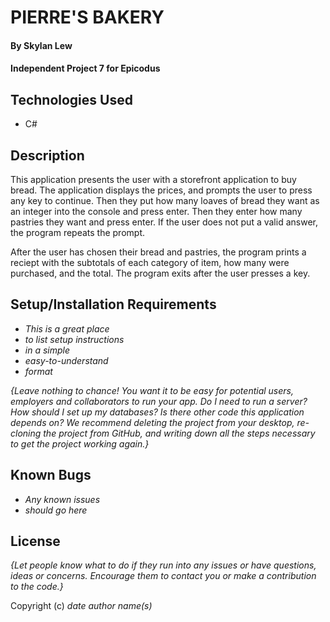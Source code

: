 # PIERRE'S BAKERY

#### By Skylan Lew

#### Independent Project 7 for Epicodus

## Technologies Used

- C#

## Description

This application presents the user with a storefront application to buy bread. The application displays the prices, and prompts the user to press any key to continue. Then they put how many loaves of bread they want as an integer into the console and press enter. Then they enter how many pastries they want and press enter. If the user does not put a valid answer, the program repeats the prompt.

After the user has chosen their bread and pastries, the program prints a reciept with the subtotals of each category of item, how many were purchased, and the total. The program exits after the user presses a key.

## Setup/Installation Requirements

* _This is a great place_
* _to list setup instructions_
* _in a simple_
* _easy-to-understand_
* _format_

_{Leave nothing to chance! You want it to be easy for potential users, employers and collaborators to run your app. Do I need to run a server? How should I set up my databases? Is there other code this application depends on? We recommend deleting the project from your desktop, re-cloning the project from GitHub, and writing down all the steps necessary to get the project working again.}_

## Known Bugs

* _Any known issues_
* _should go here_

## License

_{Let people know what to do if they run into any issues or have questions, ideas or concerns.  Encourage them to contact you or make a contribution to the code.}_

Copyright (c) _date_ _author name(s)_

